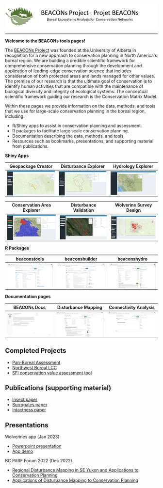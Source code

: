 <center><img src="pics/bp_banner.png" alt="BEACONs Project"></center>
<hr>

**Welcome to the BEACONs tools pages!**

The [BEACONs Project](https://beaconsproject.ualberta.ca/) was founded at the University of Alberta in recognition for a new approach to conservation planning in North America's boreal region. We are building a credible scientific framework for comprehensive conservation planning through the development and application of leading-edge conservation science that includes consideration of both protected areas and lands managed for other values. The premise of our research is that the ultimate goal of conservation is to identify human activities that are compatible with the maintenance of biological diversity and integrity of ecological systems. The conceptual scientific framework guiding our research is the Conservation Matrix Model.

Within these pages we provide information on the data, methods, and tools that we use for large-scale conservation planning in the boreal region, including:

- R/Shiny apps to assist in conservation planning and assessment.
- R packages to facilitate large scale conservation planning.
- Documentation describing the data, methods, and tools.
- Resources such as bookmarks, presentations, and supporting material from publications.

**Shiny Apps**

| Geopackage Creator | Disturbance Explorer | Hydrology Explorer |
| :---: | :---: | :---: |
|<a href="https://beaconsproject.shinyapps.io/geopackage_creator/" target="_blank"><img align="center" src="pics/geopackage_creator.png" width="250"></a> | <a href="https://beaconsproject.shinyapps.io/disturbance_explorer/" target="_blank"><img align="center" src="pics/disturbance_explorer.png" width="250"></a> | <a href="https://beaconsproject.shinyapps.io/hydrology_explorer_v3/" target="_blank"><img align="center" src="pics/hydrology_explorer.png" width="250"></a> |

| Conservation Area Explorer | Disturbance Validation | Wolverine Survey Design |
| :---: | :---: | :---: |
| <a href="https://beaconsproject.shinyapps.io/conservation_area_explorer" target="_blank"><img align="center" src="pics/conservation_area_explorer.png" width="250"></a> | <a href="https://beaconsproject.shinyapps.io/disturbance_validation/" target="_blank"><img align="center" src="pics/disturbance_validation.png" width="250"></a> | <a href="https://beaconsproject.shinyapps.io/wolverines/" target="_blank"><img align="center" src="pics/wolverines_survey.png" width="250"></a> |

**R Packages**

| beaconstools | beaconsbuilder | beaconshydro |
| :---: | :---: | :---: |
| <a href="https://github.com/beaconsproject/beaconstools"><img align="center" src="pics/beaconstools.png" width="250"></a> | <a href="https://github.com/beaconsproject/beaconsbuilder"><img align="center" src="pics/beaconsbuilder.png" width="250"></a> | <a href="https://github.com/beaconsproject/beaconshydro"><img align="center" src="pics/beaconshydro.png" width="250"></a> |

**Documentation pages**

| BEACONs Docs | Disturbance Mapping | Connectivity Analysis |
| :---: | :---: | :---: |
| <a href="https://beaconsproject.github.io/beacons_docs/"><img align="center" src="pics/beacons_docs.png" width="250"></a> | <a href="https://github.com/beaconsproject/disturbance_mapping"><img align="center" src="pics/disturbance_mapping.png" width="250"></a> | <a href="https://github.com/beaconsproject/connectivity_analysis"><img align="center" src="pics/connectivity_analysis.png" width="250"></a> |

## Completed Projects

- [Pan-Boreal Assessment](https://pba.ualberta.ca)
- [Northwest Boreal LCC](https://nwb.ualberta.ca)
- [SFI conservation value assessment tool](https://borealbirds.ca/conservation-value-assessment-tool/)

## Publications (supporting material)

- [Insect paper](https://github.com/beaconsproject/insect-mdr-simulation)
- [Surrogates paper](https://github.com/prvernier/surrogates)
- [Intactness paper](https://github.com/prvernier/intactness)

## Presentations

Wolverines app (Jan 2023)

- [Powerpoint presentation](https://drive.google.com/file/d/15REnFhUNNPtEkyuAeVzRciYvhtz50ZDP/view)
- [App demo](https://www.youtube.com/watch?v=fgQ3PaJIXsg)

BC PARF Forum 2022 (Dec 2022)

- [Regional Disturbance Mapping in SE Yukon and Applications to Conservation Planning](https://cpcil.ca/bcparf-2022-concurrent-conservation-case-studies/)
- [Applications of Disturbance Mapping to Conservation Planning](https://cpcil.ca/bcparf-2022-concurrent-conservation-case-studies/)
